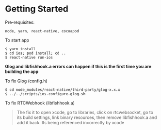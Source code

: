# Getting Started

Pre-requisites:

`node, yarn, react-native, cocoapod`

To start app

```
$ yarn install
$ cd ios; pod install; cd ..
$ react-native run-ios
```

**Glog and libfishhook.a errors can happen if this is the first time you are building the app**

To fix Glog (config.h)

```
$ cd node_modules/react-native/third-party/glog-x.x.x
$ ../../scripts/ios-configure-glog.sh
```

To fix RTCWebhook (libfishhook.a)
> The fix it to open xcode, go to libraries, click on rtcwebsocket, go to its build settings, link binary resources, then remove libfishhook.a and add it back. Its being referenced incorrectly by xcode